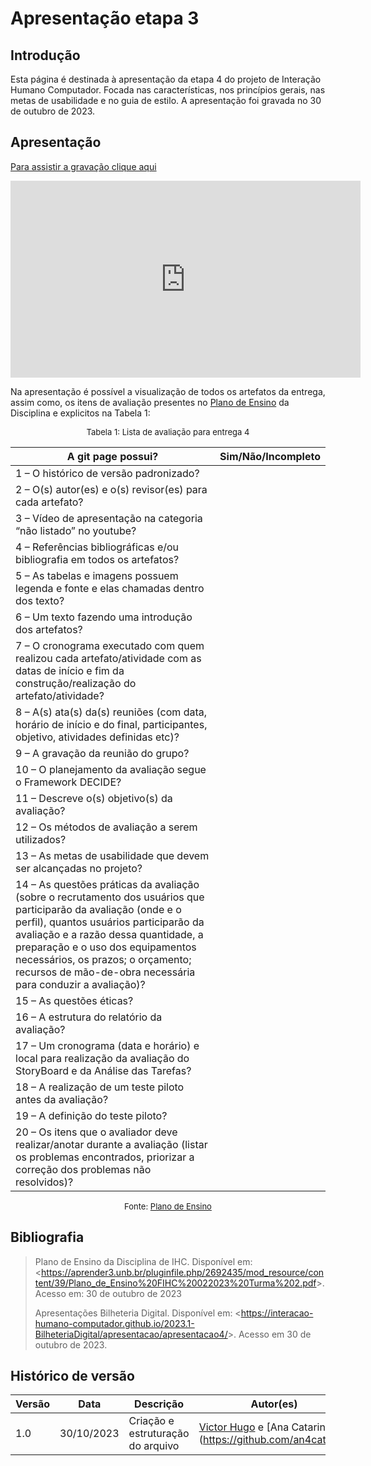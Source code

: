 # Apresentação etapa 3

## Introdução

Esta página é destinada à apresentação da etapa 4 do projeto de Interação Humano Computador. Focada nas características, nos princípios gerais, nas metas de usabilidade e no guia de estilo. A apresentação foi gravada no 30 de outubro de 2023.


## Apresentação

[Para assistir a gravação clique aqui](https://youtu.be/waJ1b1dTS3o?si=7xX-hzmBlwXs9BXL)

<center>

<iframe width="560" height="315" src="https://www.youtube.com/embed/waJ1b1dTS3o?si=9N_YxOdLdTBm-5-T" title="YouTube video player" frameborder="0" allow="accelerometer; autoplay; clipboard-write; encrypted-media; gyroscope; picture-in-picture; web-share" allowfullscreen></iframe>


</center>

Na apresentação é possível a visualização de todos os artefatos da entrega, assim como, os itens de avaliação presentes no [Plano de Ensino](https://aprender3.unb.br/pluginfile.php/2692435/mod_resource/content/39/Plano_de_Ensino%20FIHC%20022023%20Turma%202.pdf) da Disciplina e explicitos na Tabela 1:

<center>
<font size="2"><p style="text-align: center">Tabela 1: Lista de avaliação para entrega 4</p></font>

A git page possui?  | Sim/Não/Incompleto
--------- | ------
1 – O histórico de versão padronizado? | 
2 – O(s) autor(es) e o(s) revisor(es) para cada artefato? | 
3 – Vídeo de apresentação na categoria “não listado” no youtube? | 
4 – Referências bibliográficas e/ou bibliografia em todos os artefatos? | 
5 – As tabelas e imagens possuem legenda e fonte e elas chamadas dentro dos texto? | 
6 – Um texto fazendo uma introdução dos artefatos? | 
7 – O cronograma executado com quem realizou cada artefato/atividade com as datas de início e fim da construção/realização do artefato/atividade? | 
8 – A(s) ata(s) da(s) reuniões (com data, horário de início e do final, participantes, objetivo, atividades definidas etc)? | 
9 – A gravação da reunião do grupo? | 
10 – O planejamento da avaliação segue o Framework DECIDE?  | 
11 – Descreve o(s) objetivo(s) da avaliação? | 
12 – Os métodos de avaliação a serem utilizados? | 
13 – As metas de usabilidade que devem ser alcançadas no projeto? | 
14 – As questões práticas da avaliação (sobre o recrutamento dos usuários que participarão da avaliação (onde e o perfil), quantos usuários participarão da avaliação e a razão dessa quantidade, a preparação e o uso dos equipamentos necessários, os prazos; o orçamento; recursos de mão-de-obra necessária para conduzir a avaliação)? | 
15 – As questões éticas?  | 
16 – A estrutura do relatório da avaliação? | 
17 – Um cronograma (data e horário) e local para realização da avaliação do StoryBoard e da Análise das Tarefas? | 
18 – A realização de um teste piloto antes da avaliação? | 
19 – A definição do teste piloto? | 
20 – Os itens que o avaliador deve realizar/anotar durante a avaliação (listar os problemas encontrados, priorizar a correção dos problemas não resolvidos)? | 


<font size="2"><p style="text-align: center">Fonte: [Plano de Ensino](https://aprender3.unb.br/pluginfile.php/2692435/mod_resource/content/39/Plano_de_Ensino%20FIHC%20022023%20Turma%202.pdf)</p></font>

</center>



## Bibliografia

> Plano de Ensino da Disciplina de IHC. Disponível em: <<https://aprender3.unb.br/pluginfile.php/2692435/mod_resource/content/39/Plano_de_Ensino%20FIHC%20022023%20Turma%202.pdf>>. Acesso em: 30 de outubro de 2023
>
> Apresentações Bilheteria Digital. Disponível em: <<https://interacao-humano-computador.github.io/2023.1-BilheteriaDigital/apresentacao/apresentacao4/>>. Acesso em 30 de outubro de 2023.


## Histórico de versão

| Versão |    Data    | Descrição                         | Autor(es)                                      | Revisor(es)                                    |
| ------ | :--------: | --------------------------------- | ---------------------------------------------- | ---------------------------------------------- |
| 1.0    | 30/10/2023 | Criação e estruturação do arquivo | [Victor Hugo](https://github.com/ViictorHugoo) e [Ana Catarina](https://github.com/an4catarina| [Pedro Henrique](https://github.com/pedro-hsf) |
